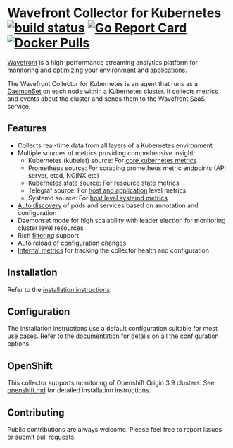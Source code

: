 # Wavefront Collector for Kubernetes [![build status][ci-img]][ci] [![Go Report Card][go-report-img]][go-report] [![Docker Pulls][docker-pull-img]][docker-img]

[Wavefront](https://docs.wavefront.com) is a high-performance streaming analytics platform for monitoring and optimizing your environment and applications.

The Wavefront Collector for Kubernetes is an agent that runs as a [DaemonSet](https://kubernetes.io/docs/concepts/workloads/controllers/daemonset/) on each node within a Kubernetes cluster. It collects metrics and events about the cluster and sends them to the Wavefront SaaS service.

## Features
* Collects real-time data from all layers of a Kubernetes environment
* Multiple sources of metrics providing comprehensive insight:
  - Kubernetes (kubelet) source: For [core kubernetes metrics](https://github.com/wavefrontHQ/wavefront-kubernetes-collector/blob/master/docs/metrics.md#kubernetes-source)
  - Prometheus source: For scraping prometheus metric endpoints (API server, etcd, NGINX etc)
  - Kubernetes state source: For [resource state metrics](https://github.com/wavefrontHQ/wavefront-collector-for-kubernetes/blob/master/docs/metrics.md#kubernetes-state-source)    
  - Telegraf source: For [host and application](https://github.com/wavefrontHQ/wavefront-kubernetes-collector/blob/master/docs/metrics.md#telegraf-source) level metrics
  - Systemd source: For [host level systemd metrics](https://github.com/wavefrontHQ/wavefront-kubernetes-collector/blob/master/docs/metrics.md#systemd-source)
* [Auto discovery](https://github.com/wavefrontHQ/wavefront-kubernetes-collector/blob/master/docs/discovery.md) of pods and services based on annotation and configuration
* Daemonset mode for high scalability with leader election for monitoring cluster level resources
* Rich [filtering](https://github.com/wavefrontHQ/wavefront-kubernetes-collector/blob/master/docs/filtering.md) support
* Auto reload of configuration changes
* [Internal metrics](https://github.com/wavefrontHQ/wavefront-kubernetes-collector/blob/master/docs/metrics.md#collector-health-metrics) for tracking the collector health and configuration

## Installation

Refer to the [installation instructions](https://docs.wavefront.com/kubernetes.html#kubernetes-setup).

## Configuration

The installation instructions use a default configuration suitable for most use cases. Refer to the [documentation](https://github.com/wavefrontHQ/wavefront-kubernetes-collector/tree/master/docs) for details on all the configuration options.

## OpenShift
This collector supports monitoring of Openshift Origin 3.9 clusters. See [openshift.md](https://github.com/wavefronthq/wavefront-kubernetes-collector/tree/master/docs/openshift.md) for detailed installation instructions.

## Contributing
Public contributions are always welcome. Please feel free to report issues or submit pull requests.

[ci-img]: https://travis-ci.com/wavefrontHQ/wavefront-collector-for-kubernetes.svg?branch=master
[ci]: https://travis-ci.com/wavefrontHQ/wavefront-collector-for-kubernetes
[go-report-img]: https://goreportcard.com/badge/github.com/wavefronthq/wavefront-kubernetes-collector
[go-report]: https://goreportcard.com/report/github.com/wavefronthq/wavefront-kubernetes-collector
[docker-pull-img]: https://img.shields.io/docker/pulls/wavefronthq/wavefront-kubernetes-collector.svg?logo=docker
[docker-img]: https://hub.docker.com/r/wavefronthq/wavefront-kubernetes-collector/

